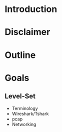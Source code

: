 # Introduction

# Disclaimer

# Outline

# Goals

## Level-Set

* Terminology
 * Wireshark/Tshark
 * pcap
 * Networking

